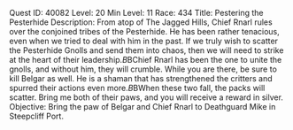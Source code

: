 Quest ID: 40082
Level: 20
Min Level: 11
Race: 434
Title: Pestering the Pesterhide
Description: From atop of The Jagged Hills, Chief Rnarl rules over the conjoined tribes of the Pesterhide. He has been rather tenacious, even when we tried to deal with him in the past. If we truly wish to scatter the Pesterhide Gnolls and send them into chaos, then we will need to strike at the heart of their leadership.$B$BChief Rnarl has been the one to unite the gnolls, and without him, they will crumble. While you are there, be sure to kill Belgar as well. He is a shaman that has strengthened the critters and spurred their actions even more.$B$BWhen these two fall, the packs will scatter. Bring me both of their paws, and you will receive a reward in silver.
Objective: Bring the paw of Belgar and Chief Rnarl to Deathguard Mike in Steepcliff Port.
